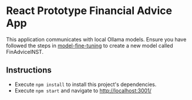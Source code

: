 # React Prototype Financial Advice App
This application communicates with local Ollama models.
Ensure you have followed the steps in [model-fine-tuning](../model-fine-tuning/) to create a new model called FinAdviceINST.

## Instructions
- Execute `npm install` to install this project's dependencies.
- Execute `npm start` and navigate to [http://localhost:3001/](http://localhost:3001/)